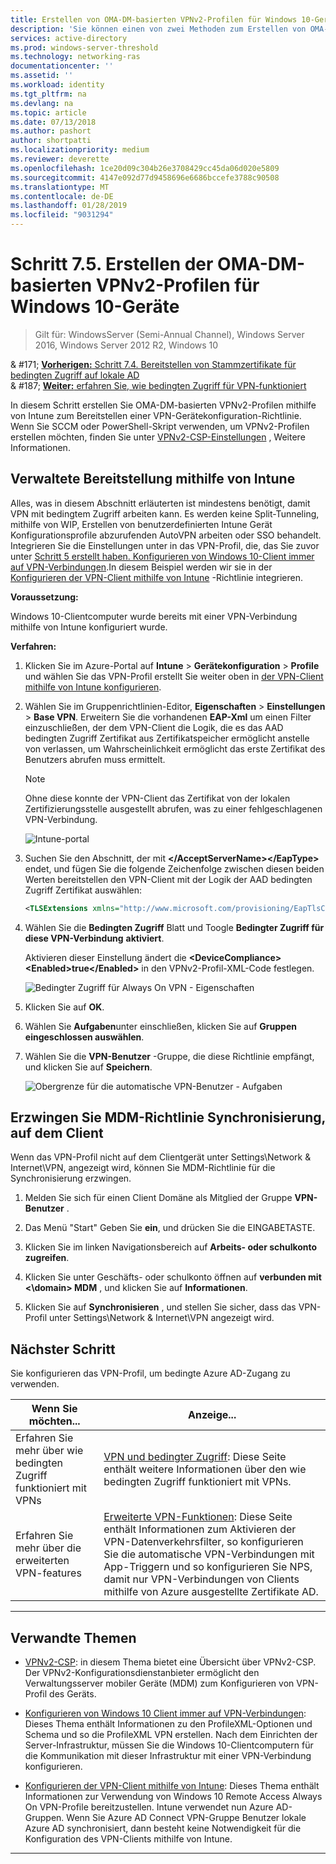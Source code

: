 ```yaml
---
title: Erstellen von OMA-DM-basierten VPNv2-Profilen für Windows 10-Geräte
description: 'Sie können einen von zwei Methoden zum Erstellen von OMA-DM-basierten VPNv2-Profilen. '
services: active-directory
ms.prod: windows-server-threshold
ms.technology: networking-ras
documentationcenter: ''
ms.assetid: ''
ms.workload: identity
ms.tgt_pltfrm: na
ms.devlang: na
ms.topic: article
ms.date: 07/13/2018
ms.author: pashort
author: shortpatti
ms.localizationpriority: medium
ms.reviewer: deverette
ms.openlocfilehash: 1ce20d09c304b26e3708429cc45da06d020e5809
ms.sourcegitcommit: 4147e092d77d9458696e6686bccefe3788c90508
ms.translationtype: MT
ms.contentlocale: de-DE
ms.lasthandoff: 01/28/2019
ms.locfileid: "9031294"
---
```

# Schritt 7.5. Erstellen der OMA-DM-basierten VPNv2-Profilen für Windows 10-Geräte

>Gilt für: WindowsServer (Semi-Annual Channel), Windows Server 2016, Windows Server 2012 R2, Windows 10

& #171;  [ **Vorherigen:** Schritt 7.4. Bereitstellen von Stammzertifikate für bedingten Zugriff auf lokale AD](vpn-deploy-cond-access-root-cert-to-on-premise-ad.md)<br>
& #187; [ **Weiter:** erfahren Sie, wie bedingten Zugriff für VPN-funktioniert](https://docs.microsoft.com/windows/access-protection/vpn/vpn-conditional-access)

In diesem Schritt erstellen Sie OMA-DM-basierten VPNv2-Profilen mithilfe von Intune zum Bereitstellen einer VPN-Gerätekonfiguration-Richtlinie. Wenn Sie SCCM oder PowerShell-Skript verwenden, um VPNv2-Profilen erstellen möchten, finden Sie unter [VPNv2-CSP-Einstellungen](https://docs.microsoft.com/windows/client-management/mdm/vpnv2-csp) , Weitere Informationen. 

## Verwaltete Bereitstellung mithilfe von Intune

Alles, was in diesem Abschnitt erläuterten ist mindestens benötigt, damit VPN mit bedingtem Zugriff arbeiten kann. Es werden keine Split-Tunneling, mithilfe von WIP, Erstellen von benutzerdefinierten Intune Gerät Konfigurationsprofile abzurufenden AutoVPN arbeiten oder SSO behandelt. Integrieren Sie die Einstellungen unter in das VPN-Profil, die, das Sie zuvor unter [Schritt 5 erstellt haben. Konfigurieren von Windows 10-Client immer auf VPN-Verbindungen](always-on-vpn/deploy/vpn-deploy-client-vpn-connections.md).In diesem Beispiel werden wir sie in der [Konfigurieren der VPN-Client mithilfe von Intune](always-on-vpn/deploy/vpn-deploy-client-vpn-connections.md#configure-the-vpn-client-by-using-intune) -Richtlinie integrieren. 

**Voraussetzung:**<p>
Windows 10-Clientcomputer wurde bereits mit einer VPN-Verbindung mithilfe von Intune konfiguriert wurde.   


**Verfahren:**

1. Klicken Sie im Azure-Portal auf **Intune** > **Gerätekonfiguration** > **Profile** und wählen Sie das VPN-Profil erstellt Sie weiter oben in [der VPN-Client mithilfe von Intune konfigurieren](always-on-vpn/deploy/vpn-deploy-client-vpn-connections.md#configure-the-vpn-client-by-using-intune).
    
2. Wählen Sie im Gruppenrichtlinien-Editor, **Eigenschaften** > **Einstellungen** > **Base VPN**. Erweitern Sie die vorhandenen **EAP-Xml** um einen Filter einzuschließen, der dem VPN-Client die Logik, die es das AAD bedingten Zugriff Zertifikat aus Zertifikatspeicher ermöglicht anstelle von verlassen, um Wahrscheinlichkeit ermöglicht das erste Zertifikat des Benutzers abrufen muss ermittelt.

    >[!NOTE]
    >Ohne diese konnte der VPN-Client das Zertifikat von der lokalen Zertifizierungsstelle ausgestellt abrufen, was zu einer fehlgeschlagenen VPN-Verbindung.

    ![Intune-portal](../../media/Always-On-Vpn/intune-eap-xml.png)

3. Suchen Sie den Abschnitt, der mit **\</AcceptServerName>\</EapType>** endet, und fügen Sie die folgende Zeichenfolge zwischen diesen beiden Werten bereitstellen den VPN-Client mit der Logik der AAD bedingten Zugriff Zertifikat auswählen:

    ```XML
    <TLSExtensions xmlns="http://www.microsoft.com/provisioning/EapTlsConnectionPropertiesV2"><FilteringInfo xmlns="http://www.microsoft.com/provisioning/EapTlsConnectionPropertiesV3"><EKUMapping><EKUMap><EKUName>AAD Conditional Access</EKUName><EKUOID>1.3.6.1.4.1.311.87</EKUOID></EKUMap></EKUMapping><ClientAuthEKUList Enabled="true"><EKUMapInList><EKUName>AAD Conditional Access</EKUName></EKUMapInList></ClientAuthEKUList></FilteringInfo></TLSExtensions>
    ```

4. Wählen Sie die **Bedingten Zugriff** Blatt und Toogle **Bedingter Zugriff für diese VPN-Verbindung** **aktiviert**.<p>Aktivieren dieser Einstellung ändert die **\<DeviceCompliance>\<Enabled>true\</Enabled>** in den VPNv2-Profil-XML-Code festlegen.

    ![Bedingter Zugriff für Always On VPN - Eigenschaften](../../media/Always-On-Vpn/vpn-conditional-access-azure-ad.png)

6. Klicken Sie auf **OK**.

6. Wählen Sie **Aufgaben**unter einschließen, klicken Sie auf **Gruppen eingeschlossen auswählen**.

7. Wählen Sie die **VPN-Benutzer** -Gruppe, die diese Richtlinie empfängt, und klicken Sie auf **Speichern**.

    ![Obergrenze für die automatische VPN-Benutzer - Aufgaben](../../media/Always-On-Vpn/cap-for-auto-vpn-users-assignments.png)

## Erzwingen Sie MDM-Richtlinie Synchronisierung, auf dem Client
Wenn das VPN-Profil nicht auf dem Clientgerät unter Settings\\Network & Internet\\VPN, angezeigt wird, können Sie MDM-Richtlinie für die Synchronisierung erzwingen.

1. Melden Sie sich für einen Client Domäne als Mitglied der Gruppe **VPN-Benutzer** .

2. Das Menü "Start" Geben Sie **ein**, und drücken Sie die EINGABETASTE.

3.  Klicken Sie im linken Navigationsbereich auf **Arbeits- oder schulkonto zugreifen**.

5.  Klicken Sie unter Geschäfts- oder schulkonto öffnen auf **verbunden mit <\domain> MDM** , und klicken Sie auf **Informationen**.

6.  Klicken Sie auf **Synchronisieren** , und stellen Sie sicher, dass das VPN-Profil unter Settings\\Network & Internet\\VPN angezeigt wird.


## Nächster Schritt
Sie konfigurieren das VPN-Profil, um bedingte Azure AD-Zugang zu verwenden. 

|Wenn Sie möchten...  |Anzeige...  |
|---------|---------|
|Erfahren Sie mehr über wie bedingten Zugriff funktioniert mit VPNs  |[VPN und bedingter Zugriff](https://docs.microsoft.com/windows/access-protection/vpn/vpn-conditional-access): Diese Seite enthält weitere Informationen über den wie bedingten Zugriff funktioniert mit VPNs.      |
|Erfahren Sie mehr über die erweiterten VPN-features  |[Erweiterte VPN-Funktionen](always-on-vpn/deploy/always-on-vpn-adv-options.md#advanced-vpn-features): Diese Seite enthält Informationen zum Aktivieren der VPN-Datenverkehrsfilter, so konfigurieren Sie die automatische VPN-Verbindungen mit App-Triggern und so konfigurieren Sie NPS, damit nur VPN-Verbindungen von Clients mithilfe von Azure ausgestellte Zertifikate AD.        |


---

## Verwandte Themen
- [VPNv2-CSP](https://msdn.microsoft.com/windows/hardware/commercialize/customize/mdm/vpnv2-csp): in diesem Thema bietet eine Übersicht über VPNv2-CSP. Der VPNv2-Konfigurationsdienstanbieter ermöglicht den Verwaltungsserver mobiler Geräte (MDM) zum Konfigurieren von VPN-Profil des Geräts.

- [Konfigurieren von Windows 10 Client immer auf VPN-Verbindungen](https://docs.microsoft.com/windows-server/remote/remote-access/vpn/always-on-vpn/deploy/vpn-deploy-client-vpn-connections): Dieses Thema enthält Informationen zu den ProfileXML-Optionen und Schema und so die ProfileXML VPN erstellen. Nach dem Einrichten der Server-Infrastruktur, müssen Sie die Windows 10-Clientcomputern für die Kommunikation mit dieser Infrastruktur mit einer VPN-Verbindung konfigurieren. 

- [Konfigurieren der VPN-Client mithilfe von Intune](https://docs.microsoft.com/windows-server/remote/remote-access/vpn/always-on-vpn/deploy/vpn-deploy-client-vpn-connections#configure-the-vpn-client-by-using-intune): Dieses Thema enthält Informationen zur Verwendung von Windows 10 Remote Access Always On VPN-Profile bereitzustellen. Intune verwendet nun Azure AD-Gruppen. Wenn Sie Azure AD Connect VPN-Gruppe Benutzer lokale Azure AD synchronisiert, dann besteht keine Notwendigkeit für die Konfiguration des VPN-Clients mithilfe von Intune.

---
